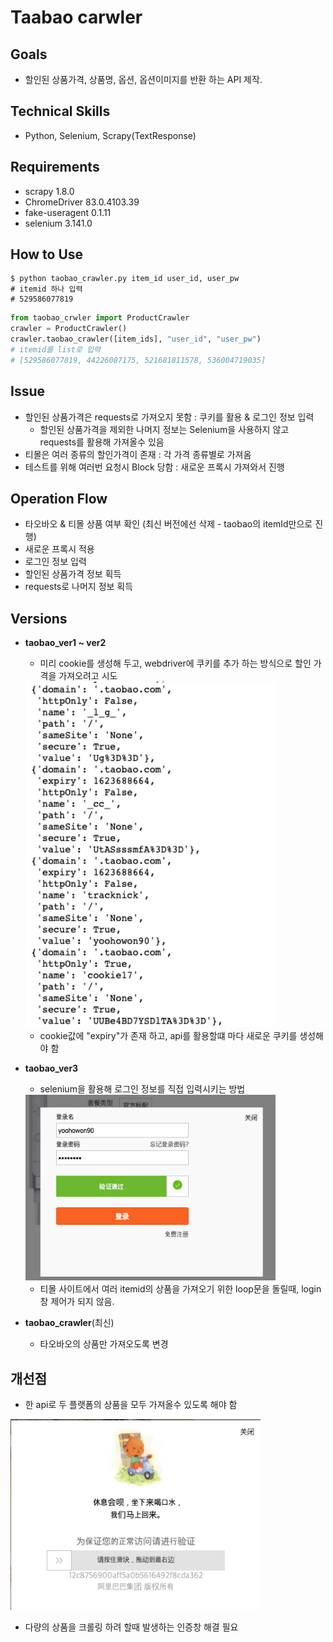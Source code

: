# Taabao carwler

## Goals
- 할인된 상품가격, 상품명, 옵션, 옵션이미지를 반환 하는 API 제작.

## Technical Skills
- Python, Selenium, Scrapy(TextResponse)

## Requirements
- scrapy 1.8.0
- ChromeDriver 83.0.4103.39
- fake-useragent 0.1.11
- selenium 3.141.0

## How to Use

```shell
$ python taobao_crawler.py item_id user_id, user_pw
# itemid 하나 입력
# 529586077819
```

```python
from taobao_crwler import ProductCrawler
crawler = ProductCrawler()
crawler.taobao_crawler([item_ids], "user_id", "user_pw")
# itemid를 list로 입력
# [529586077819, 44226087175, 521681811578, 536004719035]
```


## Issue
- 할인된 상품가격은 requests로 가져오지 못함 : 쿠키를 활용 & 로그인 정보 입력
  - 할인된 상품가격을 제외한 나머지 정보는 Selenium을 사용하지 않고 requests를 활용해 가져올수 있음
- 티몰은 여러 종류의 할인가격이 존재 : 각 가격 종류별로 가져옴
- 테스트를 위해 여러번 요청시 Block 당함 : 새로운 프록시 가져와서 진행

## Operation Flow
- 타오바오 & 티몰 상품 여부 확인 (최신 버전에선 삭제 - taobao의 itemId만으로 진행)
- 새로운 프록시 적용 
- 로그인 정보 입력
- 할인된 상품가격 정보 획득
- requests로 나머지 정보 획득

## Versions
- **taobao_ver1 ~ ver2** 
    - 미리 cookie를 생성해 두고, webdriver에 쿠키를 추가 하는 방식으로 할인 가격을 가져오려고 시도

    <img src="./taobao/img/img2.png" width="400px">

    - cookie값에 "expiry"가 존재 하고, api를 활용할떄 마다 새로운 쿠키를 생성해야 함


- **taobao_ver3** 
    - selenium을 활용해 로그인 정보를 직접 입력시키는 방법 

    <img src="./taobao/img/img3.png" width="400px">
    
    - 티몰 사이트에서 여러 itemid의 상품을 가져오기 위한 loop문을 돌릴때, login창 제어가 되지 않음.

- **taobao_crawler**(최신)
  - 타오바오의 상품만 가져오도록 변경


## 개선점
  - 한 api로 두 플랫폼의 상품을 모두 가져올수 있도록 해야 함

  <img src="./taobao/img/img1.png" width="400px">

  - 다량의 상품을 크롤링 하려 할때 발생하는 인증창 해결 필요
